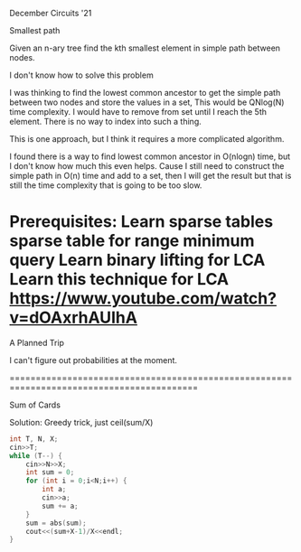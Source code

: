 December Circuits '21

Smallest path

Given an n-ary tree find the kth smallest element in simple path between nodes.

I don't know how to solve this problem

I was thinking to find the lowest common ancestor to get the simple path between two nodes and store the values in a set,
This would be QNlog(N) time complexity.  I would have to remove from set until I reach the 5th element.  There is no way to index into such a thing. 

This is one approach, but I think it requires a more complicated algorithm.  

I found there is a way to find lowest common ancestor in O(nlogn) time, but I don't know how much this even helps.  Cause
I still need to construct the simple path in O(n) time and add to a set, then I will get the result
but that is still the time complexity that is going to be too slow.  


Prerequisites:
Learn sparse tables
sparse table for range minimum query
Learn binary lifting for LCA
Learn this technique for LCA https://www.youtube.com/watch?v=dOAxrhAUIhA
==========================================================================================
A Planned Trip


I can't figure out probabilities at the moment.  


==========================================================================================

Sum of Cards

Solution: Greedy trick, just ceil(sum/X) 

```c++
int T, N, X;
cin>>T;
while (T--) {
    cin>>N>>X;
    int sum = 0;
    for (int i = 0;i<N;i++) {
        int a;
        cin>>a;
        sum += a;
    }
    sum = abs(sum);
    cout<<(sum+X-1)/X<<endl;
}
```


